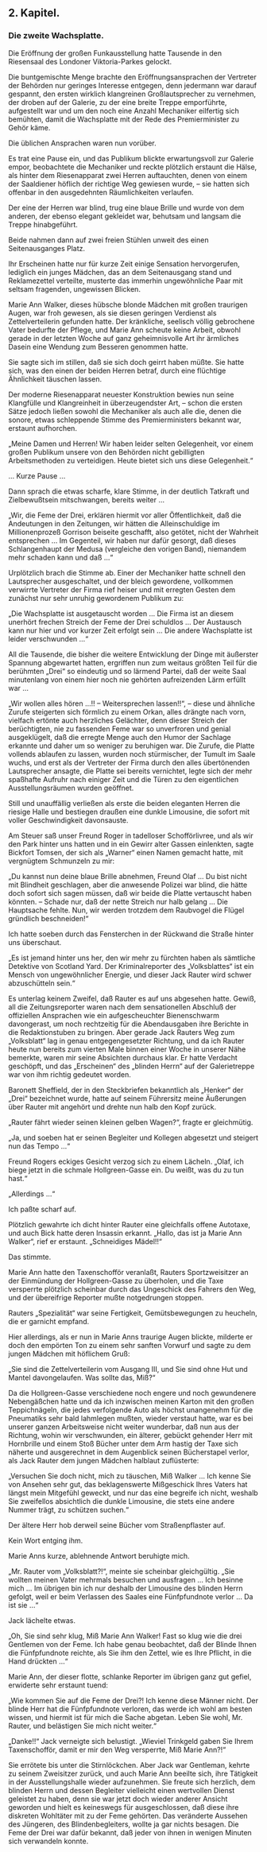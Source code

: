<h2>2. Kapitel.</h2>
<h3>Die zweite Wachsplatte.</h3>

Die Eröffnung der großen Funkausstellung hatte Tausende in den Riesensaal des
Londoner Viktoria-Parkes gelockt.

Die buntgemischte Menge brachte den Eröffnungsansprachen der Vertreter der
Behörden nur geringes Interesse entgegen, denn jedermann war darauf gespannt,
den ersten wirklich klangreinen Großlautsprecher zu vernehmen, der droben auf
der Galerie, zu der eine breite Treppe emporführte, aufgestellt war und um den
noch eine Anzahl Mechaniker eilfertig sich bemühten, damit die Wachsplatte mit
der Rede des Premierminister zu Gehör käme.

Die üblichen Ansprachen waren nun vorüber.

Es trat eine Pause ein, und das Publikum blickte erwartungsvoll zur Galerie
empor, beobachtete die Mechaniker und reckte plötzlich erstaunt die Hälse, als
hinter dem Riesenapparat zwei Herren auftauchten, denen von einem der
Saaldiener höflich der richtige Weg gewiesen wurde, – sie hatten sich offenbar
in den ausgedehnten Räumlichkeiten verlaufen.

Der eine der Herren war blind, trug eine blaue Brille und wurde von dem
anderen, der ebenso elegant gekleidet war, behutsam und langsam die Treppe
hinabgeführt.

Beide nahmen dann auf zwei freien Stühlen unweit des einen Seitenausganges
Platz.

Ihr Erscheinen hatte nur für kurze Zeit einige Sensation hervorgerufen,
lediglich ein junges Mädchen, das an dem Seitenausgang stand und Reklamezettel
verteilte, musterte das immerhin ungewöhnliche Paar mit seltsam fragenden,
ungewissen Blicken.

Marie Ann Walker, dieses hübsche blonde Mädchen mit großen traurigen Augen, war
froh gewesen, als sie diesen geringen Verdienst als Zettelverteilerin gefunden
hatte. Der kränkliche, seelisch völlig gebrochene Vater bedurfte der Pflege,
und Marie Ann scheute keine Arbeit, obwohl gerade in der letzten Woche auf ganz
geheimnisvolle Art ihr ärmliches Dasein eine Wendung zum Besseren genommen
hatte.

Sie sagte sich im stillen, daß sie sich doch geirrt haben müßte. Sie hatte
sich, was den einen der beiden Herren betraf, durch eine flüchtige Ähnlichkeit
täuschen lassen.

Der moderne Riesenapparat neuester Konstruktion bewies nun seine Klangfülle und
Klangreinheit in überzeugendster Art, – schon die ersten Sätze jedoch ließen
sowohl die Mechaniker als auch alle die, denen die sonore, etwas schleppende
Stimme des Premierministers bekannt war, erstaunt aufhorchen.

„Meine Damen und Herren! Wir haben leider selten Gelegenheit, vor einem großen
Publikum unsere von den Behörden nicht gebilligten Arbeitsmethoden zu
verteidigen. Heute bietet sich uns diese Gelegenheit.“

… Kurze Pause …

Dann sprach die etwas scharfe, klare Stimme, in der deutlich Tatkraft und
Zielbewußtsein mitschwangen, bereits weiter …

„Wir, die Feme der Drei, erklären hiermit vor aller Öffentlichkeit, daß die
Andeutungen in den Zeitungen, wir hätten die Alleinschuldige im Millionenprozeß
Gorrison beiseite geschafft, also getötet, nicht der Wahrheit entsprechen … Im
Gegenteil, wir haben nur dafür gesorgt, daß dieses Schlangenhaupt der Medusa
(vergleiche den vorigen Band), niemandem mehr schaden kann und daß …“

Urplötzlich brach die Stimme ab. Einer der Mechaniker hatte schnell den
Lautsprecher ausgeschaltet, und der bleich gewordene, vollkommen verwirrte
Vertreter der Firma rief heiser und mit erregten Gesten dem zunächst nur sehr
unruhig gewordenem Publikum zu:

„Die Wachsplatte ist ausgetauscht worden … Die Firma ist an diesem unerhört
frechen Streich der Feme der Drei schuldlos … Der Austausch kann nur hier und
vor kurzer Zeit erfolgt sein … Die andere Wachsplatte ist leider verschwunden
…“

All die Tausende, die bisher die weitere Entwicklung der Dinge mit äußerster
Spannung abgewartet hatten, ergriffen nun zum weitaus größten Teil für die
berühmten „Drei“ so eindeutig und so lärmend Partei, daß der weite Saal
minutenlang von einem hier noch nie gehörten aufreizenden Lärm erfüllt war …

„Wir wollen alles hören …!! – Weitersprechen lassen!!“, – diese und ähnliche
Zurufe steigerten sich förmlich zu einem Orkan, alles drängte nach vorn,
vielfach ertönte auch herzliches Gelächter, denn dieser Streich der
berüchtigten, nie zu fassenden Feme war so unverfroren und genial ausgeklügelt,
daß die erregte Menge auch den Humor der Sachlage erkannte und daher um so
weniger zu beruhigen war. Die Zurufe, die Platte vollends ablaufen zu lassen,
wurden noch stürmischer, der Tumult im Saale wuchs, und erst als der Vertreter
der Firma durch den alles übertönenden Lautsprecher ansagte, die Platte sei
bereits vernichtet, legte sich der mehr spaßhafte Aufruhr nach einiger Zeit und
die Türen zu den eigentlichen Ausstellungsräumen wurden geöffnet.

Still und unauffällig verließen als erste die beiden eleganten Herren die
riesige Halle und bestiegen draußen eine dunkle Limousine, die sofort mit
voller Geschwindigkeit davonsauste.

Am Steuer saß unser Freund Roger in tadelloser Schofförlivree, und als wir den
Park hinter uns hatten und in ein Gewirr alter Gassen einlenkten, sagte
Bickfort Tomsen, der sich als „Warner“ einen Namen gemacht hatte, mit
vergnügtem Schmunzeln zu mir:

„Du kannst nun deine blaue Brille abnehmen, Freund Olaf … Du bist nicht mit
Blindheit geschlagen, aber die anwesende Polizei war blind, die hätte doch
sofort sich sagen müssen, daß wir beide die Platte vertauscht haben könnten. –
Schade nur, daß der nette Streich nur halb gelang … Die Hauptsache fehlte. Nun,
wir werden trotzdem dem Raubvogel die Flügel gründlich beschneiden!“

Ich hatte soeben durch das Fensterchen in der Rückwand die Straße hinter uns
überschaut.

„Es ist jemand hinter uns her, den wir mehr zu fürchten haben als sämtliche
Detektive von Scotland Yard. Der Kriminalreporter des „Volksblattes“ ist ein
Mensch von ungewöhnlicher Energie, und dieser Jack Rauter wird schwer
abzuschütteln sein.“

Es unterlag keinem Zweifel, daß Rauter es auf uns abgesehen hatte. Gewiß, all
die Zeitungsreporter waren nach dem sensationellen Abschluß der offiziellen
Ansprachen wie ein aufgescheuchter Bienenschwarm davongerast, um noch
rechtzeitig für die Abendausgaben ihre Berichte in die Redaktionstuben zu
bringen. Aber gerade Jack Rauters Weg zum „Volksblatt“ lag in genau
entgegengesetzter Richtung, und da ich Rauter heute nun bereits zum vierten
Male binnen einer Woche in unserer Nähe bemerkte, waren mir seine Absichten
durchaus klar. Er hatte Verdacht geschöpft, und das „Erscheinen“ des „blinden
Herrn“ auf der Galerietreppe war von ihm richtig gedeutet worden.

Baronett Sheffield, der in den Steckbriefen bekanntlich als „Henker“ der „Drei“
bezeichnet wurde, hatte auf seinem Führersitz meine Äußerungen über Rauter mit
angehört und drehte nun halb den Kopf zurück.

„Rauter fährt wieder seinen kleinen gelben Wagen?“, fragte er gleichmütig.

„Ja, und soeben hat er seinen Begleiter und Kollegen abgesetzt und steigert nun
das Tempo …“

Freund Rogers eckiges Gesicht verzog sich zu einem Lächeln. „Olaf, ich biege
jetzt in die schmale Hollgreen-Gasse ein. Du weißt, was du zu tun hast.“

„Allerdings …“

Ich paßte scharf auf.

Plötzlich gewahrte ich dicht hinter Rauter eine gleichfalls offene Autotaxe,
und auch Bick hatte deren Insassin erkannt. „Hallo, das ist ja Marie Ann
Walker“, rief er erstaunt. „Schneidiges Mädel!!“

Das stimmte.

Marie Ann hatte den Taxenschofför veranlaßt, Rauters Sportzweisitzer an der
Einmündung der Hollgreen-Gasse zu überholen, und die Taxe versperrte plötzlich
scheinbar durch das Ungeschick des Fahrers den Weg, und der übereifrige
Reporter mußte notgedrungen stoppen.

Rauters „Spezialität“ war seine Fertigkeit, Gemütsbewegungen zu heucheln, die
er garnicht empfand.

Hier allerdings, als er nun in Marie Anns traurige Augen blickte, milderte er
doch den empörten Ton zu einem sehr sanften Vorwurf und sagte zu dem jungen
Mädchen mit höflichem Gruß:

„Sie sind die Zettelverteilerin vom Ausgang III, und Sie sind ohne Hut und
Mantel davongelaufen. Was sollte das, Miß?“

Da die Hollgreen-Gasse verschiedene noch engere und noch gewundenere
Nebengäßchen hatte und da ich inzwischen meinen Karton mit den großen
Teppichnägeln, die jedes verfolgende Auto als höchst unangenehm für die
Pneumatiks sehr bald lahmlegen mußten, wieder verstaut hatte, war es bei
unserer ganzen Arbeitsweise nicht weiter wunderbar, daß nun aus der Richtung,
wohin wir verschwunden, ein älterer, gebückt gehender Herr mit Hornbrille und
einem Stoß Bücher unter dem Arm hastig der Taxe sich näherte und ausgerechnet
in dem Augenblick seinen Bücherstapel verlor, als Jack Rauter dem jungen
Mädchen halblaut zuflüsterte:

„Versuchen Sie doch nicht, mich zu täuschen, Miß Walker … Ich kenne Sie von
Ansehen sehr gut, das beklagenswerte Mißgeschick Ihres Vaters hat längst mein
Mitgefühl geweckt, und nur das eine begreife ich nicht, weshalb Sie zweifellos
absichtlich die dunkle Limousine, die stets eine andere Nummer trägt, zu
schützen suchen.“

Der ältere Herr hob derweil seine Bücher vom Straßenpflaster auf.

Kein Wort entging ihm.

Marie Anns kurze, ablehnende Antwort beruhigte mich.

„Mr. Rauter vom „Volksblatt?!“, meinte sie scheinbar gleichgültig. „Sie wollten
meinen Vater mehrmals besuchen und ausfragen … Ich besinne mich … Im übrigen
bin ich nur deshalb der Limousine des blinden Herrn gefolgt, weil er beim
Verlassen des Saales eine Fünfpfundnote verlor … Da ist sie …“

Jack lächelte etwas.

„Oh, Sie sind sehr klug, Miß Marie Ann Walker! Fast so klug wie die drei
Gentlemen von der Feme. Ich habe genau beobachtet, daß der Blinde Ihnen die
Fünfpfundnote reichte, als Sie ihm den Zettel, wie es Ihre Pflicht, in die Hand
drückten …“

Marie Ann, der dieser flotte, schlanke Reporter im übrigen ganz gut gefiel,
erwiderte sehr erstaunt tuend:

„Wie kommen Sie auf die Feme der Drei?! Ich kenne diese Männer nicht. Der
blinde Herr hat die Fünfpfundnote verloren, das werde ich wohl am besten
wissen, und hiermit ist für mich die Sache abgetan. Leben Sie wohl, Mr. Rauter,
und belästigen Sie mich nicht weiter.“

„Danke!!“ Jack verneigte sich belustigt. „Wieviel Trinkgeld gaben Sie Ihrem
Taxenschofför, damit er mir den Weg versperrte, Miß Marie Ann?!“

Sie errötete bis unter die Stirnlöckchen. Aber Jack war Gentleman, kehrte zu
seinem Zweisitzer zurück, und auch Marie Ann beeilte sich, ihre Tätigkeit in
der Ausstellungshalle wieder aufzunehmen. Sie freute sich herzlich, dem blinden
Herrn und dessen Begleiter vielleicht einen wertvollen Dienst geleistet zu
haben, denn sie war jetzt doch wieder anderer Ansicht geworden und hielt es
keineswegs für ausgeschlossen, daß diese ihre diskreten Wohltäter mit zu der
Feme gehörten. Das veränderte Aussehen des Jüngeren, des Blindenbegleiters,
wollte ja gar nichts besagen. Die Feme der Drei war dafür bekannt, daß jeder
von ihnen in wenigen Minuten sich verwandeln konnte.


